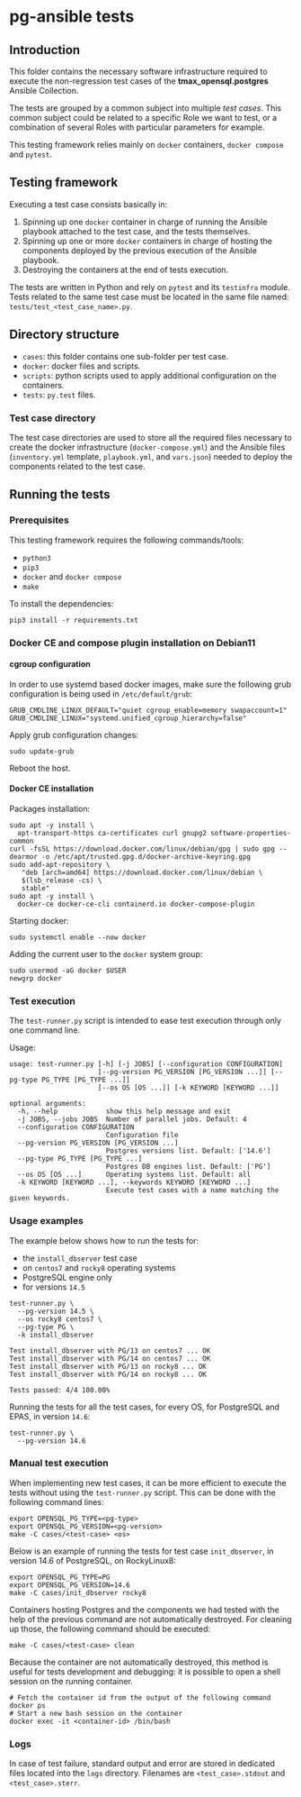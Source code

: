 # pg-ansible tests

## Introduction

This folder contains the necessary software infrastructure required to execute
the non-regression test cases of the **tmax_opensql.postgres** Ansible Collection.

The tests are grouped by a common subject into multiple _test cases_. This
common subject could be related to a specific Role we want to test, or a
combination of several Roles with particular parameters for example.

This testing framework relies mainly on `docker` containers, `docker compose`
and `pytest`.

## Testing framework

Executing a test case consists basically in:

1. Spinning up one `docker` container in charge of running the Ansible playbook
   attached to the test case, and the tests themselves.
2. Spinning up one or more `docker` containers in charge of hosting the
   components deployed by the previous execution of the Ansible playbook.
3. Destroying the containers at the end of tests execution.

The tests are written in Python and rely on `pytest` and its `testinfra`
module. Tests related to the same test case must be located in the same file
named: `tests/test_<test_case_name>.py`.

## Directory structure

- `cases`: this folder contains one sub-folder per test case.
- `docker`: docker files and scripts.
- `scripts`: python scripts used to apply additional configuration on the
  containers.
- `tests`: `py.test` files.

### Test case directory

The test case directories are used to store all the required files necessary to
create the docker infrastructure (`docker-compose.yml`) and the Ansible files
(`inventory.yml` template, `playbook.yml`, and `vars.json`) needed to deploy
the components related to the test case.

## Running the tests

### Prerequisites

This testing framework requires the following commands/tools:

- `python3`
- `pip3`
- `docker` and `docker compose`
- `make`

To install the dependencies:

```shell
pip3 install -r requirements.txt
```

### Docker CE and compose plugin installation on Debian11

#### cgroup configuration

In order to use systemd based docker images, make sure the following grub configuration is being used in `/etc/default/grub`:

```shell
GRUB_CMDLINE_LINUX_DEFAULT="quiet cgroup_enable=memory swapaccount=1"
GRUB_CMDLINE_LINUX="systemd.unified_cgroup_hierarchy=false"
```

Apply grub configuration changes:

```shell
sudo update-grub
```

Reboot the host.

#### Docker CE installation

Packages installation:

```shell
sudo apt -y install \
  apt-transport-https ca-certificates curl gnupg2 software-properties-common
curl -fsSL https://download.docker.com/linux/debian/gpg | sudo gpg --dearmor -o /etc/apt/trusted.gpg.d/docker-archive-keyring.gpg
sudo add-apt-repository \
   "deb [arch=amd64] https://download.docker.com/linux/debian \
   $(lsb_release -cs) \
   stable"
sudo apt -y install \
  docker-ce docker-ce-cli containerd.io docker-compose-plugin
```

Starting docker:

```shell
sudo systemctl enable --now docker
```

Adding the current user to the `docker` system group:

```shell
sudo usermod -aG docker $USER
newgrp docker
```

### Test execution

The `test-runner.py` script is intended to ease test execution through only one
command line.

Usage:

```shell
usage: test-runner.py [-h] [-j JOBS] [--configuration CONFIGURATION]
                      [--pg-version PG_VERSION [PG_VERSION ...]] [--pg-type PG_TYPE [PG_TYPE ...]]
                      [--os OS [OS ...]] [-k KEYWORD [KEYWORD ...]]

optional arguments:
  -h, --help            show this help message and exit
  -j JOBS, --jobs JOBS  Number of parallel jobs. Default: 4
  --configuration CONFIGURATION
                        Configuration file
  --pg-version PG_VERSION [PG_VERSION ...]
                        Postgres versions list. Default: ['14.6']
  --pg-type PG_TYPE [PG_TYPE ...]
                        Postgres DB engines list. Default: ['PG']
  --os OS [OS ...]      Operating systems list. Default: all
  -k KEYWORD [KEYWORD ...], --keywords KEYWORD [KEYWORD ...]
                        Execute test cases with a name matching the given keywords.
```

### Usage examples

The example below shows how to run the tests for:

- the `install_dbserver` test case
- on `centos7` and `rocky8` operating systems
- PostgreSQL engine only
- for versions `14.5`

```shell
test-runner.py \
  --pg-version 14.5 \
  --os rocky8 centos7 \
  --pg-type PG \
  -k install_dbserver

Test install_dbserver with PG/13 on centos7 ... OK
Test install_dbserver with PG/14 on centos7 ... OK
Test install_dbserver with PG/13 on rocky8 ... OK
Test install_dbserver with PG/14 on rocky8 ... OK

Tests passed: 4/4 100.00%
```

Running the tests for all the test cases, for every OS, for PostgreSQL and
EPAS, in version `14.6`:

```shell
test-runner.py \
  --pg-version 14.6
```

### Manual test execution

When implementing new test cases, it can be more efficient to execute the tests
without using the `test-runner.py` script. This can be done with the following
command lines:

```shell
export OPENSQL_PG_TYPE=<pg-type>
export OPENSQL_PG_VERSION=<pg-version>
make -C cases/<test-case> <os>
```

Below is an example of running the tests for test case `init_dbserver`, in
version 14.6 of PostgreSQL, on RockyLinux8:

```shell
export OPENSQL_PG_TYPE=PG
export OPENSQL_PG_VERSION=14.6
make -C cases/init_dbserver rocky8
```

Containers hosting Postgres and the components we had tested with the help of
the previous command are not automatically destroyed. For cleaning up those,
the following command should be executed:

```shell
make -C cases/<test-case> clean
```

Because the container are not automatically destroyed, this method is useful
for tests development and debugging: it is possible to open a shell session
on the running container.

```shell
# Fetch the container id from the output of the following command
docker ps
# Start a new bash session on the container
docker exec -it <container-id> /bin/bash
```

### Logs

In case of test failure, standard output and error are stored in dedicated
files located into the `logs` directory. Filenames are `<test_case>.stdout` and
`<test_case>.sterr`.
